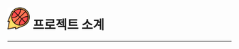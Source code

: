 # <img src="/src/main/webapp/resources/img/icon/logo.png"  width="50px" height="50px"></img> 프로젝트 소계

***
